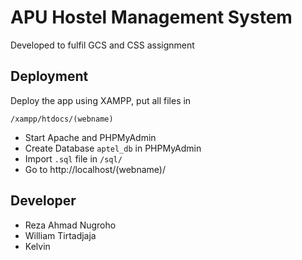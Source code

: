 # APU Hostel Management System

Developed to fulfil GCS and CSS assignment


## Deployment
Deploy the app using XAMPP, put all files in   
```
/xampp/htdocs/(webname)
```

- Start Apache and PHPMyAdmin   
- Create Database `aptel_db` in PHPMyAdmin
- Import `.sql` file in `/sql/` 
- Go to http://localhost/(webname)/ 


## Developer
- Reza Ahmad Nugroho
- William Tirtadjaja
- Kelvin
